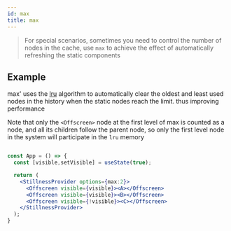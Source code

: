 ```yaml
---
id: max
title: max
---
```


> For special scenarios, sometimes you need to control the number of nodes in the cache, use `max` to achieve the effect of automatically refreshing the static components

## Example

max' uses the [lru](<https://en.wikipedia.org/wiki/Cache_replacement_policies#Least_recently_used_(LRU)>) algorithm to automatically clear the oldest and least used nodes in the history when the static nodes reach the limit. thus improving performance

Note that only the `<Offscreen>` node at the first level of max is counted as a node, and all its children follow the parent node, so only the first level node in the system will participate in the `lru` memory

```jsx title="max"

const App = () => {
  const [visible,setVisible] = useState(true);

  return (
    <StillnessProvider options={max:2}>
      <Offscreen visible={visible}><A></Offscreen>
      <Offscreen visible={visible}><B></Offscreen>
      <Offscreen visible={!visible}><C></Offscreen>
    </StillnessProvider>
  );
}
```